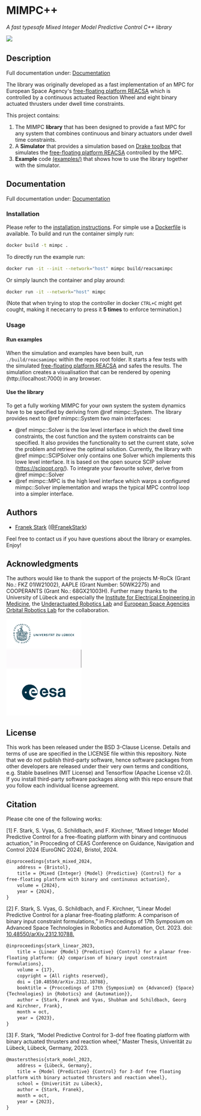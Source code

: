 # MIMPC++
_A fast typesafe Mixed Integer Model Predictive Control C++ library_

![](media/mpc_letter.gif)

## Description
Full documentation under: [Documentation](https://dfki-ric-underactuated-lab.github.io/mimpc/)

The library was originally developed as a fast implementation
of an MPC for European Space Agency's [free-floating platform REACSA](https://www.researchgate.net/profile/Gunter-Just/publication/374631799_REACSA_Actuated_Floating_Platform_for_Orbital_Robotic_Concept_Testing_and_Control_Software_Development/links/6527d23161c4044c404e6c7d/REACSA-Actuated-Floating-Platform-for-Orbital-Robotic-Concept-Testing-and-Control-Software-Development.pdf)
which is controlled by a continuous actuated Reaction Wheel and eight binary actuated thrusters under dwell time constraints.


This project contains:
1. The MIMPC __library__ that has been designed to provide a fast MPC for any system that combines continuous and binary actuators under dwell time constraints.
2. A __Simulator__ that provides a simulation based on [Drake toolbox](https://drake.mit.edu/) that simulates the [free-floating platform REACSA](https://www.researchgate.net/profile/Gunter-Just/publication/374631799_REACSA_Actuated_Floating_Platform_for_Orbital_Robotic_Concept_Testing_and_Control_Software_Development/links/6527d23161c4044c404e6c7d/REACSA-Actuated-Floating-Platform-for-Orbital-Robotic-Concept-Testing-and-Control-Software-Development.pdf) controlled by the MPC.
3. __Example__ code [(examples/)](../examples/esa_reacsa/main.cpp) that shows how to use the library together with the simulator.

## Documentation
Full documentation under: [Documentation](https://dfki-ric-underactuated-lab.github.io/mimpc/)
### Installation
Please refer to the [installation instructions](INSTALL.md). 
For simple use a [Dockerfile](Dockerfile) is available. To build and run the container simply run:
```bash
docker build -t mimpc .
```
To directly run the example run:
```bash
docker run -it --init --network="host" mimpc build/reacsamimpc
```
Or simply launch the container and play around:
```bash
docker run -it --network="host" mimpc 
```

(Note that when trying to stop the controller in docker `CTRL+C` might get cought, making it nececarry to press it **5 times** to enforce termination.)
### Usage
#### Run examples
When the simulation and examples have been built, run ```./build/reacsamimpc``` within the repos root folder.
It starts a few tests with the simulated [free-floating platform REACSA](https://www.researchgate.net/profile/Gunter-Just/publication/374631799_REACSA_Actuated_Floating_Platform_for_Orbital_Robotic_Concept_Testing_and_Control_Software_Development/links/6527d23161c4044c404e6c7d/REACSA-Actuated-Floating-Platform-for-Orbital-Robotic-Concept-Testing-and-Control-Software-Development.pdf) and safes the results.
The simulation creates a visualisation that can be rendered by opening (http://localhost:7000) in any browser.


#### Use the library
To get a fully working MIMPC for your own system the system dynamics have to be specified by deriving from @ref mimpc::System.
The library provides next to @ref mimpc::System two main interfaces:
- @ref mimpc::Solver is the low level interface in which the dwell time constraints, the cost function and the system constraints can be specified. 
It also provides the functionality to set the current state, solve the problem and retrieve the optimal solution. 
Currently, the library with @ref mimpc::SCIPSolver only contains one Solver which implements this lowe level interface. It is based on the open source SCIP solver (https://scipopt.org/).
To integrate your favourite solver, derive from @ref mimpc::Solver
- @ref mimpc::MPC is the high level interface which warps a configured mimpc::Solver implementation and wraps the typical MPC control loop into a simpler interface.

## Authors
- [Franek Stark](https://robotik.dfki-bremen.de/de/ueber-uns/mitarbeiter/person/frst03) ([@FranekStark](https://github.com/FranekStark))

Feel free to contact us if you have questions about the library or examples. Enjoy!

## Acknowledgments
The authors would like to thank the support of the projects M-RoCk (Grant No.: FKZ 01IW21002), AAPLE (Grant Number: 50WK2275) and COOPERANTS (Grant No.: 68GX21003H).
Further many thanks to the University of Lübeck and especially the [Institute for Electrical Engineering in Medicine](https://www.ime.uni-luebeck.de/institute), the [Underactuated Robotics Lab](https://robotik.dfki-bremen.de/en/research/research-facilities-labs/underactuated-lab) and [European Space Agencies Orbital Robotics Lab](https://technology.esa.int/lab/automation-and-robotics-laboratories) for the collaboration.

<img src="media/Logo_Uni_Luebeck_1200dpi.png" width="200" />
<br/>
<img src="media/Logo_Underactuated_Lab.gif" width="200"/>
<br/>
<img src="media/ESA_logo_2020_Deep.png" width="200"/>

## License
This work has been released under the BSD 3-Clause License. Details and terms of use are specified in the LICENSE file within this repository. Note that we do not publish third-party software, hence software packages from other developers are released under their very own terms and conditions, e.g. Stable baselines (MIT License) and Tensorflow (Apache License v2.0). If you install third-party software packages along with this repo ensure that you follow each individual license agreement.

## Citation
Please cite one of the following works:

[1] F. Stark, S. Vyas, G. Schildbach, and F. Kirchner, “Mixed Integer Model Predictive Control for a free-floating platform with binary and continuous actuation,” in Procceding of CEAS Conference on Guidance, Navigation and Control 2024 (EuroGNC 2024), Bristol, 2024.
```
@inproceedings{stark_mixed_2024,
	address = {Bristol},
	title = {Mixed {Integer} {Model} {Predictive} {Control} for a free-floating platform with binary and continuous actuation},
	volume = {2024},
	year = {2024},
}
```

[2] F. Stark, S. Vyas, G. Schildbach, and F. Kirchner, “Linear Model Predictive Control for a planar free-floating platform: A comparison of binary input constraint formulations,” in Proccedings of 17th Symposium on Advanced Space Technologies in Robotics and Automation, Oct. 2023. doi: [10.48550/arXiv.2312.10788.](https://arxiv.org/abs/2312.10788)
```
@inproceedings{stark_linear_2023,
	title = {Linear {Model} {Predictive} {Control} for a planar free-floating platform: {A} comparison of binary input constraint formulations},
	volume = {17},
	copyright = {All rights reserved},
	doi = {10.48550/arXiv.2312.10788},
	booktitle = {Proccedings of 17th {Symposium} on {Advanced} {Space} {Technologies} in {Robotics} and {Automation}},
	author = {Stark, Franek and Vyas, Shubham and Schildbach, Georg and Kirchner, Frank},
	month = oct,
	year = {2023},
}
```
[3] F. Stark, “Model Predictive Control for 3-dof free floating platform with binary actuated thrusters and reaction wheel,” Master Thesis, Univerität zu Lübeck, Lübeck, Germany, 2023.
```
@mastersthesis{stark_model_2023,
	address = {Lübeck, Germany},
	title = {Model {Predictive} {Control} for 3-dof free floating platform with binary actuated thrusters and reaction wheel},
	school = {Univerität zu Lübeck},
	author = {Stark, Franek},
	month = oct,
	year = {2023},
}
```
